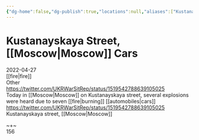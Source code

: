 ```yaml
---
{"dg-home":false,"dg-publish":true,"locations":null,"aliases":["Kustanayskaya Street, [[Moscow|Moscow]] Cars"],"location":"Kustanayskaya street, Moscow","title":"Kustanayskaya Street, [[Moscow|Moscow]] Cars","tag":"fire","date":"2022-04-27","linter-yaml-title-alias":"Kustanayskaya Street, [[Moscow|Moscow]] Cars","permalink":"/kustanayskaya-street-moscow-cars/","dgHomeLink":true,"dgPassFrontmatter":true}
---
```



# Kustanayskaya Street, [[Moscow|Moscow]] Cars

2022-04-27  
[[fire|fire]]  
Other  
https://twitter.com/UKRWarSitRep/status/1519542788639105025  
Today in [[Moscow|Moscow]] on Kustanayskaya street, several explosions were heard due to seven [[fire|burning]] [[automobiles|cars]] https://twitter.com/UKRWarSitRep/status/1519542788639105025  
Kustanayskaya street, [[Moscow|Moscow]]

~+~  
156
